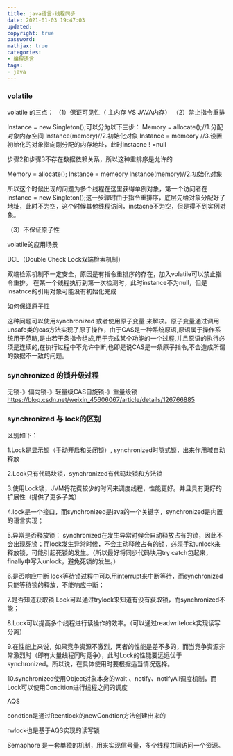 ```yaml
---
title: java语言-线程同步
date: 2021-01-03 19:47:03
updated:
copyright: true
password:
mathjax: true
categories:
- 编程语言
tags: 
- java
---
```

### volatile

volatile 的三点：
（1）保证可见性（ 主内存 VS JAVA内存）
（2）禁止指令重排

Instance = new Singleton();可以分为以下三步：
Memory = allocate();//1.分配对象内存空间
Instance(memory)//2.初始化对象
Instance = memeory //3.设置初始化的对象指向刚分配的内存地址，此时instacne ! =null

步骤2和步骤3不存在数据依赖关系，所以这种重排序是允许的

Memory = allocate();
Instance = memeory
Instance(memory)//2.初始化对象

所以这个时候出现的问题为多个线程在这里获得单例对象，第一个访问者在instance = new Singleton();这一步骤时由于指令重排序，底层先给对象分配好了地址，此时不为空，这个时候其他线程访问，instacne不为空，但是得不到实例对象。

（3）不保证原子性

volatile的应用场景

DCL（Double Check Lock双端检索机制）

双端检索机制不一定安全，原因是有指令重排序的存在，加入volatile可以禁止指令重排。 在某一个线程执行到第一次检测时，此时instance不为null，但是insatnce的引用对象可能没有初始化完成

如何保证原子性

 这种问题可以使用synchronized 或者使用原子变量 来解决。原子变量通过调用unsafe类的cas方法实现了原子操作，由于CAS是一种系统原语,原语属于操作系统用于范畴,是由若干条指令组成,用于完成某个功能的一个过程,并且原语的执行必须是连续的,在执行过程中不允许中断,也即是说CAS是一条原子指令,不会造成所谓的数据不一致的问题。


### synchronized 的锁升级过程

无锁-》偏向锁-》轻量级CAS自旋锁-》重量级锁
https://blog.csdn.net/weixin_45606067/article/details/126766885


### synchronized 与 lock的区别

区别如下：
 
1.Lock是显示锁（手动开启和关闭锁）, synchronized时隐式锁，出来作用域自动释放
 
2.Lock只有代码块锁，synchronized有代码块锁和方法锁
 
3.使用Lock锁，JVM将花费较少的时间来调度线程，性能更好。并且具有更好的扩展性（提供了更多子类）
 
4.lock是一个接口，而synchronized是java的一个关键字，synchronized是内置的语言实现；
 
5.异常是否释放锁： 
    synchronized在发生异常时候会自动释放占有的锁，因此不会出现死锁；而lock发生异常时候，不会主动释放占有的锁，必须手动unlock来释放锁，可能引起死锁的发生。（所以最好将同步代码块用try catch包起来，finally中写入unlock，避免死锁的发生。）
 
6.是否响应中断 
    lock等待锁过程中可以用interrupt来中断等待，而synchronized只能等待锁的释放，不能响应中断；

7.是否知道获取锁 
    Lock可以通过trylock来知道有没有获取锁，而synchronized不能；

8.Lock可以提高多个线程进行读操作的效率。（可以通过readwritelock实现读写分离）

9.在性能上来说，如果竞争资源不激烈，两者的性能是差不多的，而当竞争资源非常激烈时（即有大量线程同时竞争），此时Lock的性能要远远优于synchronized。所以说，在具体使用时要根据适当情况选择。

10.synchronized使用Object对象本身的wait 、notify、notifyAll调度机制，而Lock可以使用Condition进行线程之间的调度

AQS

condtion是通过Reentlock的newCondtion方法创建出来的

rwlock也是基于AQS实现的读写锁

Semaphore 是一套单独的机制，用来实现信号量，多个线程共同访问一个资源。
